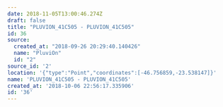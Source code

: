 ```yaml
---
date: 2018-11-05T13:00:46.274Z
draft: false
title: "PLUVION_41C505 - PLUVION_41C505"
id: 36
source:
  created_at: "2018-09-26 20:29:40.140426"
  name: "PluviOn"
  id: "2"
source_id: '2'
location: '{"type":"Point","coordinates":[-46.756859,-23.538147]}'
name: 'PLUVION_41C505 - PLUVION_41C505'
created_at: '2018-10-06 22:56:17.335906'
id: '36'
---
```

		